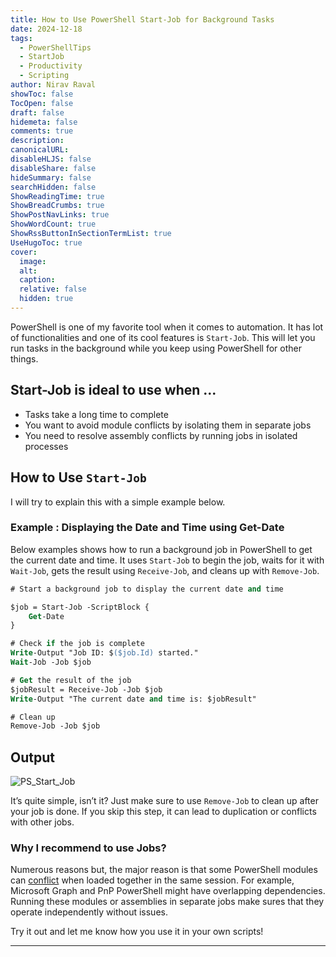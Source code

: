 ```yaml
---
title: How to Use PowerShell Start-Job for Background Tasks
date: 2024-12-18
tags:
  - PowerShellTips
  - StartJob
  - Productivity
  - Scripting
author: Nirav Raval
showToc: false
TocOpen: false
draft: false
hidemeta: false
comments: true
description: 
canonicalURL:
disableHLJS: false
disableShare: false
hideSummary: false
searchHidden: false
ShowReadingTime: true
ShowBreadCrumbs: true
ShowPostNavLinks: true
ShowWordCount: true
ShowRssButtonInSectionTermList: true
UseHugoToc: true
cover:
  image: 
  alt: 
  caption: 
  relative: false
  hidden: true
---
```



PowerShell is one of my favorite tool when it comes to automation. It has lot of functionalities and one of its cool features is `Start-Job`. This will let you run tasks in the background while you keep using PowerShell for other things.

## Start-Job is ideal to use when ...

- Tasks take a long time to complete
- You want to avoid module conflicts by isolating them in separate jobs
- You need to resolve assembly conflicts by running jobs in isolated processes

## How to Use `Start-Job`

I will try to explain this with a simple example below.
### Example : Displaying the Date and Time using Get-Date

Below examples shows how to run a background job in PowerShell to get the current date and time. It uses `Start-Job` to begin the job, waits for it with `Wait-Job`, gets the result using `Receive-Job`, and cleans up with `Remove-Job`. 

```ps
# Start a background job to display the current date and time

$job = Start-Job -ScriptBlock {
    Get-Date 
}

# Check if the job is complete
Write-Output "Job ID: $($job.Id) started."
Wait-Job -Job $job

# Get the result of the job
$jobResult = Receive-Job -Job $job
Write-Output "The current date and time is: $jobResult"

# Clean up
Remove-Job -Job $job
```
## Output

![PS_Start_Job](/Images/blog_images/PS_Start_Job.jpg)

It’s quite simple, isn’t it? Just make sure to use `Remove-Job` to clean up after your job is done. If you skip this step, it can lead to duplication or conflicts with other jobs.

### Why I recommend to use Jobs?

Numerous reasons but, the major reason is that some PowerShell modules can [conflict](https://github.com/pnp/powershell/issues/3637) when loaded together in the same session. For example, Microsoft Graph and PnP PowerShell might have overlapping dependencies. Running these modules or assemblies in separate jobs make sures that they operate independently without issues.

Try it out and let me know how you use it in your own scripts!

---
